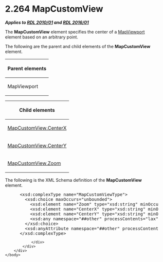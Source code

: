<html dir="LTR" xmlns:mshelp="http://msdn.microsoft.com/mshelp" xmlns:ddue="http://ddue.schemas.microsoft.com/authoring/2003/5" xmlns:xlink="http://www.w3.org/1999/xlink" xmlns:tool="http://www.microsoft.com/tooltip">
    <head>
        <meta http-equiv="Content-Type" content="text/html; CHARSET=utf-8"></meta>
        <meta name="save" content="history"></meta>
        <title>2.264 MapCustomView</title>
        <xml>
            <mshelp:toctitle title="2.264 MapCustomView"></mshelp:toctitle>
            <mshelp:rltitle title="[MS-RDL]: MapCustomView"></mshelp:rltitle>
            <mshelp:keyword index="A" term="21154ffd-ecd3-4e2f-ae18-f056a5350467"></mshelp:keyword>
            <mshelp:attr name="DCSext.ContentType" value="open specification"></mshelp:attr>
            <mshelp:attr name="AssetID" value="21154ffd-ecd3-4e2f-ae18-f056a5350467"></mshelp:attr>
            <mshelp:attr name="TopicType" value="kbRef"></mshelp:attr>
            <mshelp:attr name="DCSext.Title" value="[MS-RDL]: MapCustomView" />
        </xml>
    </head>
    <body>
        <div id="header">
            <h1 class="heading">2.264 MapCustomView</h1>
        </div>
        <div id="mainSection">
            <div id="mainBody">
                <div id="allHistory" class="saveHistory"></div>
                <div id="sectionSection0" class="section" name="collapseableSection">
                    

<p><b><i>Applies to </i></b><a href="3428e690-a348-4ec7-8a6a-8efb42d2cdee.htm"><b><i>RDL 2010/01</i></b></a><b><i>
and </i></b><a href="52ce3983-2bfc-4e72-9359-42aaf5fe4509.htm"><b><i>RDL 2016/01</i></b></a></p>

<p>The <b>MapCustomView</b> element specifies the center of a <a href="55679f1a-a5b6-4b08-b284-ff6e27deedb4.htm">MapViewport</a> element based
on an arbitrary point. </p>

<p>The following are the parent and child elements of the <b>MapCustomView</b>
element.</p>

<table>
 <thead>
  <tr>
   <th>
   <p>Parent elements</p>
   </th>
  </tr>
 </thead>
 <tr>
  <td>
  <p>MapViewport</p>
  </td>
 </tr>
</table>

<p> </p>

<table>
 <thead>
  <tr>
   <th>
   <p>Child elements</p>
   </th>
  </tr>
 </thead>
 <tr>
  <td>
  <p><a href="bc0ea2b3-6fe6-4bae-885e-b873e6651f39.htm">MapCustomView.CenterX</a></p>
  </td>
 </tr>
 <tr>
  <td>
  <p><a href="ee696893-3508-4694-a242-4ebc07b055c7.htm">MapCustomView.CenterY</a></p>
  </td>
 </tr>
 <tr>
  <td>
  <p><a href="03b4921c-e00a-48fc-95cd-e60631d00daf.htm">MapCustomView.Zoom</a></p>
  </td>
 </tr>
</table>

<p>The following is the XML Schema definition of the <b>MapCustomView</b>
element.</p>

<dl>
<dd>
<div><pre> &lt;xsd:complexType name=&quot;MapCustomViewType&quot;&gt;
   &lt;xsd:choice maxOccurs=&quot;unbounded&quot;&gt;
     &lt;xsd:element name=&quot;Zoom&quot; type=&quot;xsd:string&quot; minOccurs=&quot;0&quot; /&gt;
     &lt;xsd:element name=&quot;CenterX&quot; type=&quot;xsd:string&quot; minOccurs=&quot;0&quot; /&gt;
     &lt;xsd:element name=&quot;CenterY&quot; type=&quot;xsd:string&quot; minOccurs=&quot;0&quot; /&gt;
     &lt;xsd:any namespace=&quot;##other&quot; processContents=&quot;lax&quot; /&gt;
   &lt;/xsd:choice&gt;
   &lt;xsd:anyAttribute namespace=&quot;##other&quot; processContents=&quot;lax&quot; /&gt;
 &lt;/xsd:complexType&gt;
</pre></div>
</dd></dl>


                </div>
            </div>
        </div>
    </body>
</html>